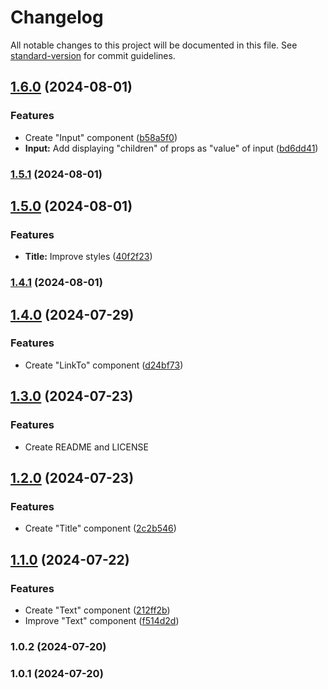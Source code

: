 # Changelog

All notable changes to this project will be documented in this file. See [standard-version](https://github.com/conventional-changelog/standard-version) for commit guidelines.

## [1.6.0](https://github.com/WhoStoleMySleep/NovoUi/compare/v1.3.0...v1.6.0) (2024-08-01)


### Features

* Create "Input" component ([b58a5f0](https://github.com/WhoStoleMySleep/NovoUi/commit/b58a5f08355d0e588e26e0ca20fb9679e6292277))
* **Input:** Add displaying "children" of props as "value" of input ([bd6dd41](https://github.com/WhoStoleMySleep/NovoUi/commit/bd6dd41eabeb2b9285a7ec61883fc95a5e383e4f))

### [1.5.1](https://github.com/WhoStoleMySleep/NovoUi/compare/v1.3.0...v1.5.1) (2024-08-01)

## [1.5.0](https://github.com/WhoStoleMySleep/NovoUi/compare/v1.3.0...v1.5.0) (2024-08-01)


### Features

* **Title:** Improve styles ([40f2f23](https://github.com/WhoStoleMySleep/NovoUi/commit/40f2f2350099ebff72a5577807ded7b2eb79e1cb))

### [1.4.1](https://github.com/WhoStoleMySleep/NovoUi/compare/v1.3.0...v1.4.1) (2024-08-01)

## [1.4.0](https://github.com/WhoStoleMySleep/NovoUi/compare/v1.3.0...v1.4.0) (2024-07-29)


### Features

* Create "LinkTo" component ([d24bf73](https://github.com/WhoStoleMySleep/NovoUi/commit/d24bf731667633cd6b33520fe3d32a05b0ac44a9))

## [1.3.0](https://github.com/WhoStoleMySleep/NovoUi/compare/v1.0.2...v1.3.0) (2024-07-23)


### Features

* Create README and LICENSE

## [1.2.0](https://github.com/WhoStoleMySleep/NovoUi/compare/v1.0.2...v1.2.0) (2024-07-23)


### Features

* Create "Title" component ([2c2b546](https://github.com/WhoStoleMySleep/NovoUi/commit/2c2b546e5d7ec7cddfe785ef055a6dd1ca001927))

## [1.1.0](https://github.com/WhoStoleMySleep/NovoUi/compare/v1.0.2...v1.1.0) (2024-07-22)


### Features

* Create "Text" component ([212ff2b](https://github.com/WhoStoleMySleep/NovoUi/commit/212ff2b012a078ccdb92feee53b6920222623441))
* Improve "Text" component ([f514d2d](https://github.com/WhoStoleMySleep/NovoUi/commit/f514d2d4a3c897f0c3d51c98753d50a1b9d6b2d4))

### 1.0.2 (2024-07-20)

### 1.0.1 (2024-07-20)
